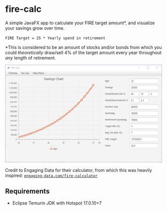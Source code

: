 # fire-calc

A simple JavaFX app to calculate your FIRE target amount*, and visualize your savings grow over time.

`FIRE Target = 25 * Yearly spend in retirement`

*This is considered to be an amount of stocks and/or bonds from which you could *theoretically* draw/sell 4% of the target amount every year throughout *any* length of retirement.

![](https://raw.githubusercontent.com/ryanwaugh/public/main/fire_calc/fire_calc_screenshot.png)

Credit to Engaging Data for their calculator, from which this was heavily inspired:
[`engaging-data.com/fire-calculator`](https://engaging-data.com/fire-calculator/)

## Requirements

- Eclipse Temurin JDK with Hotspot 17.0.10+7
